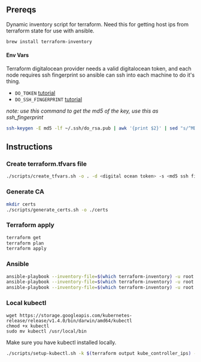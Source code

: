 ## Prereqs

Dynamic inventory script for terraform. Need this for getting host ips from terraform state for use with ansible.

```sh
brew install terraform-inventory
```

#### Env Vars

Terraform digitalocean provider needs a valid digitalocean token, and each node requires ssh fingerprint so ansible can ssh into each machine to do it's thing.

- `DO_TOKEN` [tutorial](https://www.digitalocean.com/community/tutorials/how-to-use-the-digitalocean-api-v2)<br>
- `DO_SSH_FINGERPRINT` [tutorial](https://www.digitalocean.com/community/tutorials/how-to-use-ssh-keys-with-digitalocean-droplets)

*note: use this command to get the md5 of the key, use this as ssh_fingerprint*

```sh
ssh-keygen -E md5 -lf ~/.ssh/do_rsa.pub | awk '{print $2}' | sed "s/^MD5://"
```

## Instructions

### Create terraform.tfvars file

```sh
./scripts/create_tfvars.sh -o . -d <digital ocean token> -s <md5 ssh fingerprint>
```

### Generate CA

```sh
mkdir certs
./scripts/generate_certs.sh -o ./certs
```

### Terraform apply

```sh
terraform get
terraform plan
terraform apply
```

### Ansible

```sh
ansible-playbook --inventory-file=$(which terraform-inventory) -u root playbooks/etcd.yml
ansible-playbook --inventory-file=$(which terraform-inventory) -u root playbooks/kube_controller.yml
ansible-playbook --inventory-file=$(which terraform-inventory) -u root playbooks/kube_worker.yml
```

### Local kubectl

```
wget https://storage.googleapis.com/kubernetes-release/release/v1.4.0/bin/darwin/amd64/kubectl
chmod +x kubectl
sudo mv kubectl /usr/local/bin
```

Make sure you have kubectl installed locally.

```sh
./scripts/setup-kubectl.sh -k $(terraform output kube_controller_ips) -t <token> -c ./certs/ca.pem
```